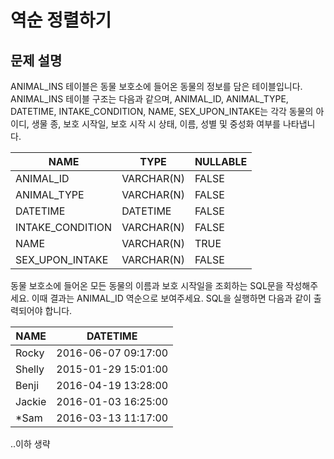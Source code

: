 # 역순 정렬하기

## 문제 설명
ANIMAL_INS 테이블은 동물 보호소에 들어온 동물의 정보를 담은 테이블입니다. ANIMAL_INS 테이블 구조는 다음과 같으며, ANIMAL_ID, ANIMAL_TYPE, DATETIME, INTAKE_CONDITION, NAME, SEX_UPON_INTAKE는 각각 동물의 아이디, 생물 종, 보호 시작일, 보호 시작 시 상태, 이름, 성별 및 중성화 여부를 나타냅니다.

| NAME | TYPE | NULLABLE |
| --- | --- | --- | 
| ANIMAL_ID | VARCHAR(N) | FALSE | 
| ANIMAL_TYPE | VARCHAR(N) | FALSE | 
| DATETIME | DATETIME | FALSE | 
| INTAKE_CONDITION | VARCHAR(N) | FALSE | 
| NAME | VARCHAR(N) | TRUE | 
| SEX_UPON_INTAKE | VARCHAR(N) | FALSE | 

동물 보호소에 들어온 모든 동물의 이름과 보호 시작일을 조회하는 SQL문을 작성해주세요. 이때 결과는 ANIMAL_ID 역순으로 보여주세요. SQL을 실행하면 다음과 같이 출력되어야 합니다.

| NAME | DATETIME | 
| --- | --- | 
| Rocky | 2016-06-07 09:17:00 | 
| Shelly | 2015-01-29 15:01:00 | 
| Benji | 2016-04-19 13:28:00 | 
| Jackie | 2016-01-03 16:25:00 | 
| *Sam | 2016-03-13 11:17:00 | 

..이하 생략
